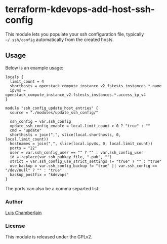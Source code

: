# terraform-kdevops-add-host-ssh-config

This module lets you populate your ssh configuration file, typically
` ~/.ssh/config` automatically from the created hosts.

## Usage

Below is an example usage:

```
locals {
  limit_count = 4
  shorthosts = openstack_compute_instance_v2.fstests_instances.*.name
  ipv4s = openstack_compute_instance_v2.fstests_instances.*.access_ip_v4
}

module "ssh_config_update_host_entries" {
  source = "./modules/update_ssh_config/"

  ssh_config = var.ssh_config
  update_ssh_config_enable = local.limit_count > 0 ? "true" : ""
  cmd = "update"
  shorthosts = join(",", slice(local.shorthosts, 0, local.limit_count))
  hostnames = join(",", slice(local.ipv4s, 0, local.limit_count))
  ports = "22"
  user = var.ssh_config_user == "" ? "" : var.ssh_config_user
  id = replace(var.ssh_pubkey_file, ".pub", "")
  strict = var.ssh_config_use_strict_settings != "true" ? "" : "true"
  use_backup = var.ssh_config_backup != "true" || var.ssh_config == "/dev/null" ? "" : "true"
  backup_postfix = "kdevops"
}
```

The ports can also be a comma separted list.

### Author

[Luis Chamberlain](https://www.do-not-panic.com)

### License

This module is released under the GPLv2.
